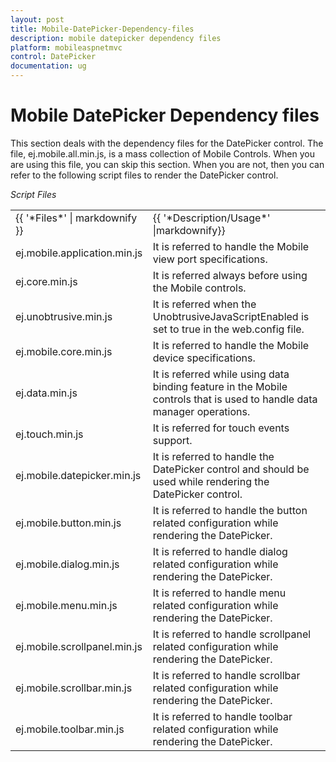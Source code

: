 ```yaml
---
layout: post
title: Mobile-DatePicker-Dependency-files
description: mobile datepicker dependency files
platform: mobileaspnetmvc
control: DatePicker
documentation: ug
---
```


# Mobile DatePicker Dependency files

This section deals with the dependency files for the DatePicker control. The file, ej.mobile.all.min.js, is a mass collection of Mobile Controls. When you are using this file, you can skip this section. When you are not, then you can refer to the following script files to render the DatePicker control.

_Script Files_

<table>
<tr>
<td>
{{ '*Files*' | markdownify }}</td><td>
{{ '*Description/Usage*' |markdownify}}</td></tr>
<tr>
<td>
ej.mobile.application.min.js</td><td>
It is referred to handle the Mobile view port specifications.</td></tr>
<tr>
<td>
ej.core.min.js</td><td>
It is referred always before using the Mobile controls.</td></tr>
<tr>
<td>
ej.unobtrusive.min.js</td><td>
It is referred when the UnobtrusiveJavaScriptEnabled is set to true in the web.config file.</td></tr>
<tr>
<td>
ej.mobile.core.min.js</td><td>
It is referred to handle the Mobile device specifications.</td></tr>
<tr>
<td>
ej.data.min.js</td><td>
It is referred while using data binding feature in the Mobile controls that is used to handle data manager operations.</td></tr>
<tr>
<td>
ej.touch.min.js</td><td>
It is referred for touch events support.</td></tr>
<tr>
<td>
ej.mobile.datepicker.min.js</td><td>
It is referred to handle the DatePicker control and should be used while rendering the DatePicker control.</td></tr>
<tr>
<td>
ej.mobile.button.min.js</td><td>
It is referred to handle the button related configuration while rendering the DatePicker.</td></tr>
<tr>
<td>
ej.mobile.dialog.min.js</td><td>
It is referred to handle dialog related configuration while rendering the DatePicker.</td></tr>
<tr>
<td>
ej.mobile.menu.min.js</td><td>
It is referred to handle menu related configuration while rendering the DatePicker.</td></tr>
<tr>
<td>
ej.mobile.scrollpanel.min.js</td><td>
It is referred to handle scrollpanel related configuration while rendering the DatePicker.</td></tr>
<tr>
<td>
ej.mobile.scrollbar.min.js</td><td>
It is referred to handle scrollbar related configuration while rendering the DatePicker.</td></tr>
<tr>
<td>
ej.mobile.toolbar.min.js</td><td>
It is referred to handle toolbar related configuration while rendering the DatePicker.</td></tr>
</table>

